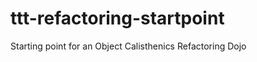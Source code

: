 ttt-refactoring-startpoint
==========================

Starting point for an Object Calisthenics Refactoring Dojo